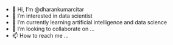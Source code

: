- 👋 Hi, I’m @dharankumarcitar
- 👀 I’m interested in data scientist 
- 🌱 I’m currently learning artificial intelligence and data science 
- 💞️ I’m looking to collaborate on ...
- 📫 How to reach me ...

<!---
dharankumarcitar/dharankumarcitar is a ✨ special ✨ repository because its `README.md` (this file) appears on your GitHub profile.
You can click the Preview link to take a look at your changes.
--->
